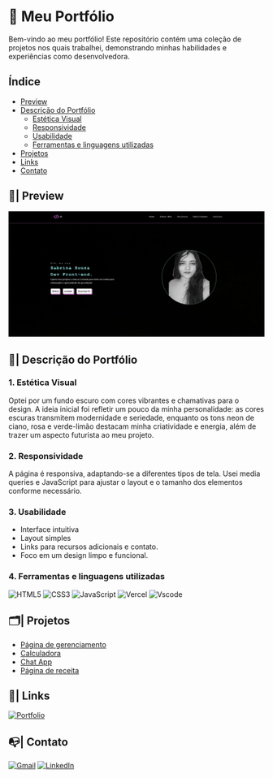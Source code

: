 # 💜 Meu Portfólio

Bem-vindo ao meu portfólio! Este repositório contém uma coleção de projetos nos quais trabalhei, demonstrando minhas habilidades e experiências como desenvolvedora.

## Índice

- [Preview](#preview)
- [Descrição do Portfólio](#descrição-do-portfólio)
  - [Estética Visual](#1-estética-visual)
  - [Responsividade](#2-responsividade)
  - [Usabilidade](#3-usabilidade)
  - [Ferramentas e linguagens utilizadas](#4-ferramentas-e-linguagens-utilizadas)
- [Projetos](#projetos)
- [Links](#links)
- [Contato](#contato)

## 🔎| Preview

![Preview](/portfolio/src/capturaPortifolio.jpeg)

## 📌| Descrição do Portfólio

### 1. Estética Visual

Optei por um fundo escuro com cores vibrantes e chamativas para o design. A ideia inicial foi refletir um pouco da minha personalidade: as cores escuras transmitem modernidade e seriedade, 
enquanto os tons neon de ciano, rosa e verde-limão destacam minha criatividade e energia, além de trazer um aspecto futurista ao meu projeto.

### 2. Responsividade 

A página é responsiva, adaptando-se a diferentes tipos de tela. Usei media queries e JavaScript para ajustar o layout e o tamanho dos elementos conforme necessário.

### 3. Usabilidade

- Interface intuitiva
- Layout simples
- Links para recursos adicionais e contato.
- Foco em um design limpo e funcional.

 ### 4. Ferramentas e linguagens utilizadas

![HTML5](https://img.shields.io/badge/HTML5-E34F26?style=for-the-badge&logo=html5&logoColor=white)
![CSS3](https://img.shields.io/badge/CSS3-1572B6?style=for-the-badge&logo=css3&logoColor=white)
![JavaScript](https://img.shields.io/badge/JavaScript-F7DF1E?style=for-the-badge&logo=javascript&logoColor=black)
![Vercel](https://img.shields.io/badge/vercel-%23000000.svg?style=for-the-badge&logo=vercel&logoColor=white)
![Vscode](https://img.shields.io/badge/Vscode-007ACC?style=for-the-badge&logo=visual-studio-code&logoColor=white)

## 🗂️| Projetos 

- [Página de gerenciamento](https://github.com/BynnZ8/manage-landing-page-master)
- [Calculadora](https://github.com/BynnZ8/calculadora-app)
- [Chat App](https://github.com/BynnZ8/Chat-app-LandingPage)
- [Página de receita](https://github.com/BynnZ8/LandingPage_Challenger)


## 🔗| Links

[![Portfolio](https://img.shields.io/badge/Portfolio-9DFFF7?style=for-the-badge&logo=todoist&logoColor=black)](https://portifolio-six-tawny-38.vercel.app/)

## 📭| Contato

[![Gmail](https://img.shields.io/badge/Gmail-333333?style=for-the-badge&logo=gmail&logoColor=red)](sabrinasouza.dev@gmail.com)
[![LinkedIn](https://img.shields.io/badge/LinkedIn-0077B5?style=for-the-badge&logo=linkedin&logoColor=white)](https://www.linkedin.com/in/sabrina-souza-dev/)
